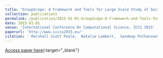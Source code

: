 ```yaml
---
title: "GroupScope: A Framework and Tools for Large Scale Study of Social Processes"
collection: publications
permalink: /publication/2015-01-01-GroupScope-A-Framework-and-Tools-for-Large-Scale-Study-of-Social-Processes
date: 2015-01-01
venue: 'International Conference On Computational Science, ICCS 2015'
paperurl: 'http://www.iccss2015.eu/'
citation: ' Marshall Scott Poole,  Natalie Lambert,  Sandeep Puthanveetil Satheesan,  Amit Das,  Alex Yahja,  Mark Hasegawa-Johnson, &quot;GroupScope: A Framework and Tools for Large Scale Study of Social Processes.&quot; International Conference On Computational Science, ICCS 2015, 2015.'
---
```

[Access paper here](http://www.iccss2015.eu/){:target="_blank"}
